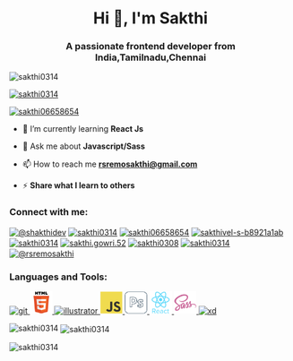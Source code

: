 <h1 align="center">Hi 👋, I'm Sakthi</h1>
<h3 align="center">A passionate frontend developer from India,Tamilnadu,Chennai</h3>

<p align="left"> <img src="https://komarev.com/ghpvc/?username=sakthi0314&label=Profile%20views&color=0e75b6&style=flat" alt="sakthi0314" /> </p>

<p align="left"> <a href="https://github.com/ryo-ma/github-profile-trophy"><img src="https://github-profile-trophy.vercel.app/?username=sakthi0314" alt="sakthi0314" /></a> </p>

<p align="left"> <a href="https://twitter.com/sakthi06658654" target="blank"><img src="https://img.shields.io/twitter/follow/sakthi06658654?logo=twitter&style=for-the-badge" alt="sakthi06658654" /></a> </p>

- 🌱 I’m currently learning **React Js**

- 💬 Ask me about **Javascript/Sass**

- 📫 How to reach me **rsremosakthi@gmail.com**

- ⚡ **Share what I learn to others**

<h3 align="left">Connect with me:</h3>
<p align="left">
<a href="https://codepen.io/@shakthidev" target="blank"><img align="center" src="https://cdn.jsdelivr.net/npm/simple-icons@3.0.1/icons/codepen.svg" alt="@shakthidev" height="30" width="40" /></a>
<a href="https://dev.to/sakthi0314" target="blank"><img align="center" src="https://cdn.jsdelivr.net/npm/simple-icons@3.0.1/icons/dev-dot-to.svg" alt="sakthi0314" height="30" width="40" /></a>
<a href="https://twitter.com/sakthi06658654" target="blank"><img align="center" src="https://cdn.jsdelivr.net/npm/simple-icons@3.0.1/icons/twitter.svg" alt="sakthi06658654" height="30" width="40" /></a>
<a href="https://linkedin.com/in/sakthivel-s-b8921a1ab" target="blank"><img align="center" src="https://cdn.jsdelivr.net/npm/simple-icons@3.0.1/icons/linkedin.svg" alt="sakthivel-s-b8921a1ab" height="30" width="40" /></a>
<a href="https://codesandbox.com/sakthi0314" target="blank"><img align="center" src="https://cdn.jsdelivr.net/npm/simple-icons@3.0.1/icons/codesandbox.svg" alt="sakthi0314" height="30" width="40" /></a>
<a href="https://fb.com/sakthi.gowri.52" target="blank"><img align="center" src="https://cdn.jsdelivr.net/npm/simple-icons@3.0.1/icons/facebook.svg" alt="sakthi.gowri.52" height="30" width="40" /></a>
<a href="https://instagram.com/sakthi0308" target="blank"><img align="center" src="https://cdn.jsdelivr.net/npm/simple-icons@3.0.1/icons/instagram.svg" alt="sakthi0308" height="30" width="40" /></a>
<a href="https://dribbble.com/sakthi0314" target="blank"><img align="center" src="https://cdn.jsdelivr.net/npm/simple-icons@3.0.1/icons/dribbble.svg" alt="sakthi0314" height="30" width="40" /></a>
<a href="https://medium.com/@rsremosakthi" target="blank"><img align="center" src="https://cdn.jsdelivr.net/npm/simple-icons@3.0.1/icons/medium.svg" alt="@rsremosakthi" height="30" width="40" /></a>
</p>

<h3 align="left">Languages and Tools:</h3>
<p align="left"> <a href="https://git-scm.com/" target="_blank"> <img src="https://www.vectorlogo.zone/logos/git-scm/git-scm-icon.svg" alt="git" width="40" height="40"/> </a> <a href="https://www.w3.org/html/" target="_blank"> <img src="https://raw.githubusercontent.com/devicons/devicon/master/icons/html5/html5-original-wordmark.svg" alt="html5" width="40" height="40"/> </a> <a href="https://www.adobe.com/in/products/illustrator.html" target="_blank"> <img src="https://www.vectorlogo.zone/logos/adobe_illustrator/adobe_illustrator-icon.svg" alt="illustrator" width="40" height="40"/> </a> <a href="https://developer.mozilla.org/en-US/docs/Web/JavaScript" target="_blank"> <img src="https://raw.githubusercontent.com/devicons/devicon/master/icons/javascript/javascript-original.svg" alt="javascript" width="40" height="40"/> </a> <a href="https://www.photoshop.com/en" target="_blank"> <img src="https://raw.githubusercontent.com/devicons/devicon/master/icons/photoshop/photoshop-line.svg" alt="photoshop" width="40" height="40"/> </a> <a href="https://reactjs.org/" target="_blank"> <img src="https://raw.githubusercontent.com/devicons/devicon/master/icons/react/react-original-wordmark.svg" alt="react" width="40" height="40"/> </a> <a href="https://sass-lang.com" target="_blank"> <img src="https://raw.githubusercontent.com/devicons/devicon/master/icons/sass/sass-original.svg" alt="sass" width="40" height="40"/> </a> <a href="https://www.adobe.com/products/xd.html" target="_blank"> <img src="https://cdn.worldvectorlogo.com/logos/adobe-xd.svg" alt="xd" width="40" height="40"/> </a> </p>

<p><img align="left" src="https://github-readme-stats.vercel.app/api/top-langs?username=sakthi0314&show_icons=true&locale=en&layout=compact" alt="sakthi0314" /></p>

<p>&nbsp;<img align="center" src="https://github-readme-stats.vercel.app/api?username=sakthi0314&show_icons=true&locale=en" alt="sakthi0314" /></p>

<p><img align="center" src="https://github-readme-streak-stats.herokuapp.com/?user=sakthi0314&" alt="sakthi0314" /></p>

